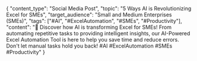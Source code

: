 {
  "content_type": "Social Media Post",
  "topic": "5 Ways AI is Revolutionizing Excel for SMEs",
  "target_audience": "Small and Medium Enterprises (SMEs)",
  "tags": ["#AI", "#ExcelAutomation", "#SMEs", "#Productivity"],
  "content": "🚀 Discover how AI is transforming Excel for SMEs! From automating repetitive tasks to providing intelligent insights, our AI-Powered Excel Automation Tool is here to help you save time and reduce errors. Don't let manual tasks hold you back! #AI #ExcelAutomation #SMEs #Productivity"
}